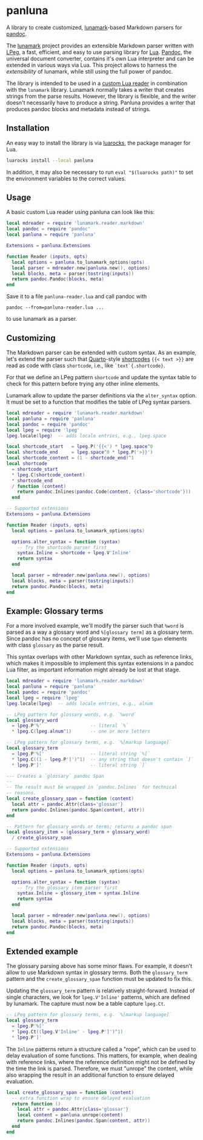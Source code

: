 panluna
========

A library to create customized, [lunamark][]-based Markdown
parsers for [pandoc][].

The [lunamark][] project provides an extensible Markdown parser
written with [LPeg][], a fast, efficient, and easy to use parsing
library for [Lua][]. [Pandoc][], the universal document converter,
contains it's own Lua interpreter and can be extended in various
ways via Lua. This project allows to harness the *extensibility*
of lunamark, while still using the full power of pandoc.

The library is intended to be used in a [custom Lua reader][] in
combination with the `lunamark` library. Lunamark normally takes a
writer that creates strings from the parse results. However, the
library is flexible, and the writer doesn't necessarily have to
produce a string. Panluna provides a writer that produces pandoc
blocks and metadata instead of strings.

Installation
------------

An easy way to install the library is via [luarocks][], the
package manager for Lua.

```sh
luarocks install --local panluna
```

In addition, it may also be necessary to run `eval "$(luarocks
path)"` to set the environment variables to the correct values.

[luarocks]: https://luarocks.org/

Usage
-----

A basic custom Lua reader using panluna can look like this:

``` lua
local mdreader = require 'lunamark.reader.markdown'
local pandoc = require 'pandoc'
local panluna = require 'panluna'

Extensions = panluna.Extensions

function Reader (inputs, opts)
  local options = panluna.to_lunamark_options(opts)
  local parser = mdreader.new(panluna.new(), options)
  local blocks, meta = parser(tostring(inputs))
  return pandoc.Pandoc(blocks, meta)
end
```

Save it to a file `panluna-reader.lua` and call pandoc with

    pandoc --from=panluna-reader.lua ...

to use lunamark as a parser.

Customizing
-----------

The Markdown parser can be extended with custom syntax. As an
example, let's extend the parser such that [Quarto][]-style
[shortcodes][] `{{< text >}}` are read as code with class
`shortcode`, i.e., like `` `text`{.shortcode} ``.

For that we define an LPeg pattern `shortcode` and update the
syntax table to check for this pattern before trying any other
inline elements.

Lunamark allow to update the parser definitions via the
`alter_syntax` option. It must be set to a function that modifies
the table of LPeg syntax parsers.

``` lua
local mdreader = require 'lunamark.reader.markdown'
local panluna = require 'panluna'
local pandoc = require 'pandoc'
local lpeg = require 'lpeg'
lpeg.locale(lpeg)  -- adds locale entries, e.g., lpeg.space

local shortcode_start   = lpeg.P('{{<') * lpeg.space^0
local shortcode_end     = lpeg.space^0 * lpeg.P('>}}')
local shortcode_content = (1 - shortcode_end)^1
local shortcode
  = shortcode_start
  * lpeg.C(shortcode_content)
  * shortcode_end
  / function (content)
    return pandoc.Inlines(pandoc.Code(content, {class='shortcode'}))
  end

-- Supported extensions
Extensions = panluna.Extensions

function Reader (inputs, opts)
  local options = panluna.to_lunamark_options(opts)

  options.alter_syntax = function (syntax)
    -- Try the shortcode parser first
    syntax.Inline = shortcode + lpeg.V'Inline'
    return syntax
  end

  local parser = mdreader.new(panluna.new(), options)
  local blocks, meta = parser(tostring(inputs))
  return pandoc.Pandoc(blocks, meta)
end
```

[Quarto]: https://quarto.org/
[shortcodes]: https://quarto.org/docs/extensions/shortcodes.html


Example: Glossary terms
-----------------------

For a more involved example, we'll modify the parser such that
`%word` is parsed as a way a glossary word and `%[glossary term]`
as a glossary term.  Since pandoc has no concept of glossary
items, we'll use `Span` elements with class `glossary` as the
parse result.

This syntax overlaps with other Markdown syntax, such as reference
links, which makes it impossible to implement this syntax
extensions in a pandoc Lua filter, as important information might
already be lost at that stage.

``` lua
local mdreader = require 'lunamark.reader.markdown'
local panluna = require 'panluna'
local pandoc = require 'pandoc'
local lpeg = require 'lpeg'
lpeg.locale(lpeg)  -- adds locale entries, e.g., alnum

-- LPeg pattern for glossary words, e.g. `%word`
local glossary_word
  = lpeg.P'%'                  -- literal `%`
  * lpeg.C(lpeg.alnum^1)       -- one or more letters

-- LPeg pattern for glossary terms, e.g. `%[markup language]`
local glossary_term
  = lpeg.P'%['                 -- literal string `%[`
  * lpeg.C((1 - lpeg.P']')^1)  -- any string that doesn't contain `]`
  * lpeg.P']'                  -- literal string `]`

--- Creates a `glossary` pandoc Span
--
-- The result must be wrapped in `pandoc.Inlines` for technical
-- reasons.
local create_glossary_span = function (content)
  local attr = pandoc.Attr{class='glossar'}
  return pandoc.Inlines(pandoc.Span(content, attr))
end

-- Pattern for glossary words or terms; returns a pandoc span
local glossary_item = (glossary_term + glossary_word)
  / create_glossary_span

-- Supported extensions
Extensions = panluna.Extensions

function Reader (inputs, opts)
  local options = panluna.to_lunamark_options(opts)

  options.alter_syntax = function (syntax)
    -- Try the glossary item parser first
    syntax.Inline = glossary_item + syntax.Inline
    return syntax
  end

  local parser = mdreader.new(panluna.new(), options)
  local blocks, meta = parser(tostring(inputs))
  return pandoc.Pandoc(blocks, meta)
end
```

Extended example
----------------

The glossary parsing above has some minor flaws. For example, it
doesn't allow to use Markdown syntax in glossary terms. Both the
`glossary_term` pattern and the `create_glossary_span` function
must be updated to fix this.

Updating the `glossary_term` pattern is relatively
straight-forward. Instead of single characters, we look for
`lpeg.V'Inline'` patterns, which are defined by lunamark. The
capture must now be a table capture `lpeg.Ct`.

``` lua
-- LPeg pattern for glossary terms, e.g. `%[markup language]`
local glossary_term
  = lpeg.P'%['
  * lpeg.Ct((lpeg.V'Inline' - lpeg.P']')^1)
  * lpeg.P']'
```

The `Inline` patterns return a structure called a "rope", which
can be used to delay evaluation of some functions. This matters,
for example, when dealing with reference links, where the
reference definition might not be defined by the time the link is
parsed. Therefore, we must "unrope" the content, while also
wrapping the result in an additional function to ensure delayed
evaluation.

``` lua
local create_glossary_span = function (content)
  -- extra function wrap to ensure delayed evaluation
  return function ()
    local attr = pandoc.Attr{class='glossar'}
    local content = panluna.unrope(content)
    return pandoc.Inlines(pandoc.Span(content, attr))
  end
end
```

[lunamark]: https://jgm.github.io/lunamark/
[pandoc]: https://pandoc.org/
[lpeg]: https://www.inf.puc-rio.br/~roberto/lpeg/
[Lua]: https://lua.org/
[custom Lua reader]: https://pandoc.org/custom-readers
